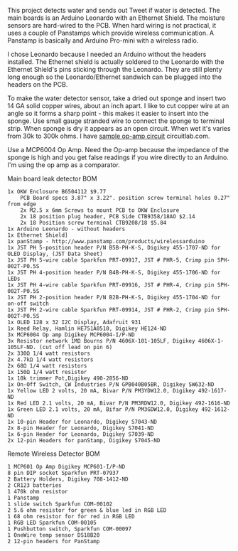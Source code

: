 This project detects water and sends out  Tweet if water is detected.  The main boards is an Arduino Leonardo with an Ethernet Shield.  The moisture sensors are hard-wired to the PCB.  When hard wiring is not practical, it uses a couple of Panstamps which provide wireless communication.  A Panstamp is basically and Arduino Pro-mini with a wireless radio.  

I chose Leonardo because I needed an Arduino without the headers installed.  The Ethernet shield is actually soldered to the Leonardo with the Ethernet Shield's pins sticking through the Leonardo.  They are still plenty long enough so the Leonardo/Ethernet sandwich can be plugged into the headers on the PCB.

To make the water detector sensor, take a dried out sponge and insert two 14 GA solid copper wires, about an inch apart.  I like to cut copper wire at an angle so it forms a sharp point - this makes it easier to insert into the sponge.  Use small gauge stranded wire to connect the sponge to terminal strip. When sponge is dry it appears as an open circuit. When wet it's varies from 30k to 300k ohms.  I have [sample op-amp circuit](https://www.circuitlab.com/circuit/ayhr2v/water-detector-v2/) circuitlab.com.

Use a MCP6004 Op Amp. Need the Op-amp because the impedance of the sponge is high and you get false readings if you wire directly to an Arduino. I'm using the op amp as a comparator.


Main board leak detector BOM

    1x OKW Enclosure B6504112 $9.77
        PCB Board specs 3.87" x 3.22". position screw terminal holes 0.27" from edge
        2x M2.5 x 6mm Screws to mount PCB to OKW Enclosure
        2x 18 position plug header, PCB Side CTB9358/18AO $2.14
        2x 18 Position screw terminal CTB9208/18 $5.84 
    1x Arduino Leonardo - without headers
    1x Ethernet Shield]
    1x panStamp - http://www.panstamp.com/products/wirelessarduino
    1x JST PH 5-position header P/N B5B-PH-K-S, Digikey 455-1707-ND for OLED Display, (JST Data Sheet)
    1x JST PH 5-wire cable Sparkfun PRT-09917, JST # PHR-5, Crimp pin SPH-002T-P0.5S
    1x JST PH 4-position header P/N B4B-PH-K-S, Digikey 455-1706-ND for LEDs
    1x JST PH 4-wire cable Sparkfun PRT-09916, JST # PHR-4, Crimp pin SPH-002T-P0.5S
    1x JST PH 2-position header P/N B2B-PH-K-S, Digikey 455-1704-ND for on-off switch
    1x JST PH 2-wire cable Sparkfun PRT-09914, JST # PHR-2, Crimp pin SPH-002T-P0.5S
    1x OLED 128 x 32 I2C Display, Adafruit 931
    1x Reed Relay, Hamlin HE751A0510, Digikey HE124-ND
    3x MCP6004 Op amp Digikey MCP6004-I/P-ND
    3x Resistor network 1MΩ Bourns P/N 4606X-101-105LF, Digikey 4606X-1-105LF-ND. (cut off lead on pin 6)
    2x 330Ω 1/4 watt resistors
    2x 4.7kΩ 1/4 watt resistors
    2x 68Ω 1/4 watt resistors
    1x 150Ω 1/4 watt resistor
    1x 10k trimmer Pot,Digikey 490-2856-ND
    1x On-Off Switch, CW Industries P/N GPB040B05BR, Digikey SW632-ND
    1x Yellow LED 2 volts, 20 mA, Bivar P/N PM3YDW12.0, Digikey 492-1617-ND
    1x Red LED 2.1 volts, 20 mA, Bivar P/N PM3RDW12.0, Digikey 492-1616-ND
    1x Green LED 2.1 volts, 20 mA, Bifar P/N PM3GDW12.0, Digikey 492-1612-ND
    1x 10-pin Header for Leonardo, Digikey S7043-ND
    2x 8-pin Header for Leonardo, Digikey S7041-ND
    1x 6-pin Header for Leonardo, Digikey S7039-ND
    2x 12-pin Headers for panStamp, Digikey S7045-ND 


Remote Wireless Detector BOM

    1 MCP601 Op Amp Digikey MCP601-I/P-ND
    8 pin DIP socket Sparkfun PRT-07937
    2 Battery Holders, Digikey 708-1412-ND
    2 CR123 batteries
    1 470k ohm resistor
    1 Panstamp
    1 slide switch Sparkfun COM-00102
    2 5.6 ohm resistor for green & blue led in RGB LED
    1 68 ohm resistor for for red in RGB LED
    1 RGB LED Sparkfun COM-00105
    1 Pushbutton switch, Sparkfun COM-00097
    1 OneWire temp sensor DS18B20
    2 12-pin headers for PanStamp 
